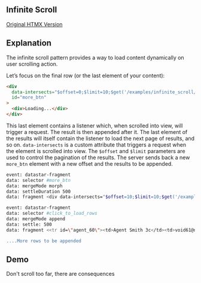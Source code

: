 ## Infinite Scroll

[Original HTMX Version](https://htmx.org/examples/infinite-scroll/)

## Explanation

The infinite scroll pattern provides a way to load content dynamically on user scrolling action.

Let’s focus on the final row (or the last element of your content):

```html
<div
  data-intersects="$offset=0;$limit=10;$get('/examples/infinite_scroll/data')"
  id="more_btn"
>
  <div>Loading...</div>
</div>
```

This last element contains a listener which, when scrolled into view, will trigger a request. The result is then appended after it. The last element of the results will itself contain the listener to load the next page of results, and so on. `data-intersects` is a custom attribute that triggers a request when the element is scrolled into view. The `$offset` and `$limit` parameters are used to control the pagination of the results. The server sends back a new `more_btn` element with a new offset and the results to be appended.

```bash
event: datastar-fragment
data: selector #more_btn
data: mergeMode morph
data: settleDuration 500
data: fragment <div data-intersects="$offset=10;$limit=10;$get('/examples/infinite_scroll/data')" id="more_btn"><div>Loading...</div></div>

event: datastar-fragment
data: selector #click_to_load_rows
data: mergeMode append
data: settle: 500
data: fragment <<tr id=\"agent_60\"><td>Agent Smith 3c</td><td>void61@null.org</td><td class=\"uppercase\">39b02fcf39c047c5</td></tr>"

....More rows to be appended
```

## Demo

Don't scroll too far, there are consequences

<div>
<div
    id="infinite_scroll"
    data-on-load="$get('/examples/infinite_scroll/data')"
>
</div>
<div id="more_btn"></div>
</div>
